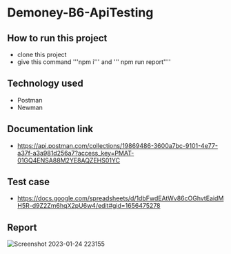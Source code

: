 # Demoney-B6-ApiTesting
## How to run this project 
  - clone this project
  - give this command '''npm i''' and ''' npm run report''''
  
## Technology used
  - Postman
  - Newman

## Documentation link
  - https://api.postman.com/collections/19869486-3600a7bc-9101-4e77-a37f-a3a981d256a7?access_key=PMAT-01GQ4ENSA88M2YE8AQZEHS01YC
  
## Test case
  - https://docs.google.com/spreadsheets/d/1dbFwdEAtWv86cOGhvtEaidMH5R-d9Z2Zm6hqX2pU6w4/edit#gid=1656475278
  
## Report
![Screenshot 2023-01-24 223155](https://user-images.githubusercontent.com/78273243/214351751-2eef21f6-ee0b-4b4e-ad0a-e2f67085abe1.jpg)
